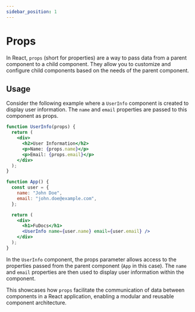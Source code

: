 ```yaml
---
sidebar_position: 1
---
```


# Props

In React, `props` (short for properties) are a way to pass data from a parent component to a child component. They allow you to customize and configure child components based on the needs of the parent component.

## Usage

Consider the following example where a `UserInfo` component is created to display user information. The `name` and `email` properties are passed to this component as props.

```jsx title="src/components/FuDocs.js"
function UserInfo(props) {
  return (
    <div>
      <h2>User Information</h2>
      <p>Name: {props.name}</p>
      <p>Email: {props.email}</p>
    </div>
  );
}

function App() {
  const user = {
    name: "John Doe",
    email: "john.doe@example.com",
  };

  return (
    <div>
      <h1>FuDocs</h1>
      <UserInfo name={user.name} email={user.email} />
    </div>
  );
}
```

In the `UserInfo` component, the props parameter allows access to the properties passed from the parent component (`App` in this case). The `name` and `email` properties are then used to display user information within the component.

This showcases how `props` facilitate the communication of data between components in a React application, enabling a modular and reusable component architecture.
